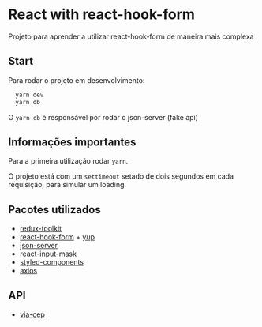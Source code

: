 # React with react-hook-form

Projeto para aprender a utilizar react-hook-form de maneira mais complexa

## Start

Para rodar o projeto em desenvolvimento:

```bash
  yarn dev
  yarn db
```

O `yarn db` é responsável por rodar o json-server (fake api)

## Informações importantes

Para a primeira utilização rodar `yarn`.

O projeto está com um `settimeout` setado de dois segundos em cada requisição, para simular um loading.

## Pacotes utilizados

- [redux-toolkit](https://redux-toolkit.js.org/)
- [react-hook-form](https://react-hook-form.com/) + [yup](https://github.com/jquense/yup)
- [json-server](https://github.com/typicode/json-server)
- [react-input-mask](https://github.com/sanniassin/react-input-mask)
- [styled-components](https://styled-components.com/)
- [axios](https://axios-http.com/ptbr/docs/intro)

## API

- [via-cep](https://viacep.com.br/)
